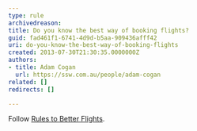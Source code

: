 ```yaml
---
type: rule
archivedreason: 
title: Do you know the best way of booking flights?
guid: fad461f1-6741-4d9d-b5aa-909436afff42
uri: do-you-know-the-best-way-of-booking-flights
created: 2013-07-30T21:30:35.0000000Z
authors:
- title: Adam Cogan
  url: https://ssw.com.au/people/adam-cogan
related: []
redirects: []

---
```



<p>Follow <a href="http&#58;//www.ssw.com.au/ssw/standards/Rules/RulesToBookingBetterFlights.aspx">Rules to Better Flights</a>.​</p>
<br><excerpt class='endintro'></excerpt><br>



